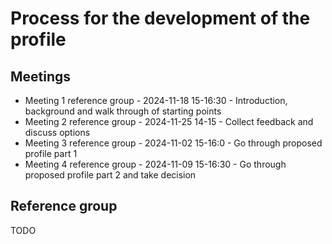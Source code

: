 # Process for the development of the profile

## Meetings

* Meeting 1 reference group - 2024-11-18 15-16:30 - Introduction, background and walk through of starting points
* Meeting 2 reference group - 2024-11-25 14-15 - Collect feedback and discuss options
* Meeting 3 reference group - 2024-11-02 15-16:0 - Go through proposed profile part 1
* Meeting 4 reference group - 2024-11-09 15-16:30 - Go through proposed profile part 2 and take decision

## Reference group

TODO